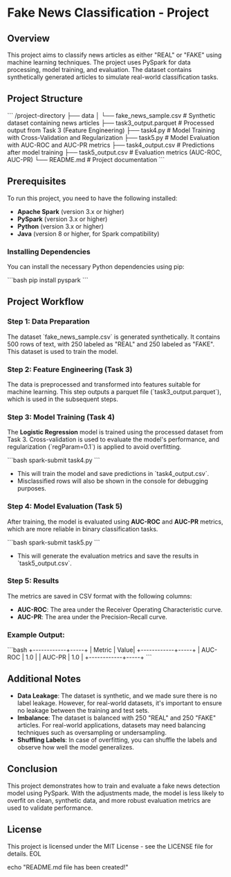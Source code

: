 # Fake News Classification - Project

## Overview

This project aims to classify news articles as either "REAL" or "FAKE" using machine learning techniques. The project uses PySpark for data processing, model training, and evaluation. The dataset contains synthetically generated articles to simulate real-world classification tasks.

## Project Structure

\`\`\`
/project-directory
    ├── data
    │   └── fake_news_sample.csv        # Synthetic dataset containing news articles
    ├── task3_output.parquet           # Processed output from Task 3 (Feature Engineering)
    ├── task4.py                       # Model Training with Cross-Validation and Regularization
    ├── task5.py                       # Model Evaluation with AUC-ROC and AUC-PR metrics
    ├── task4_output.csv               # Predictions after model training
    ├── task5_output.csv               # Evaluation metrics (AUC-ROC, AUC-PR)
    └── README.md                      # Project documentation
\`\`\`

## Prerequisites

To run this project, you need to have the following installed:

- **Apache Spark** (version 3.x or higher)
- **PySpark** (version 3.x or higher)
- **Python** (version 3.x or higher)
- **Java** (version 8 or higher, for Spark compatibility)

### Installing Dependencies

You can install the necessary Python dependencies using pip:

\`\`\`bash
pip install pyspark
\`\`\`

## Project Workflow

### Step 1: Data Preparation

The dataset \`fake_news_sample.csv\` is generated synthetically. It contains 500 rows of text, with 250 labeled as "REAL" and 250 labeled as "FAKE". This dataset is used to train the model.

### Step 2: Feature Engineering (Task 3)

The data is preprocessed and transformed into features suitable for machine learning. This step outputs a parquet file (\`task3_output.parquet\`), which is used in the subsequent steps.

### Step 3: Model Training (Task 4)

The **Logistic Regression** model is trained using the processed dataset from Task 3. Cross-validation is used to evaluate the model's performance, and regularization (\`regParam=0.1\`) is applied to avoid overfitting.

\`\`\`bash
spark-submit task4.py
\`\`\`

- This will train the model and save predictions in \`task4_output.csv\`.
- Misclassified rows will also be shown in the console for debugging purposes.

### Step 4: Model Evaluation (Task 5)

After training, the model is evaluated using **AUC-ROC** and **AUC-PR** metrics, which are more reliable in binary classification tasks.

\`\`\`bash
spark-submit task5.py
\`\`\`

- This will generate the evaluation metrics and save the results in \`task5_output.csv\`.

### Step 5: Results

The metrics are saved in CSV format with the following columns:

- **AUC-ROC**: The area under the Receiver Operating Characteristic curve.
- **AUC-PR**: The area under the Precision-Recall curve.

### Example Output:
\`\`\`bash
+------------+-----+
| Metric     | Value|
+------------+-----+
| AUC-ROC    | 1.0 |
| AUC-PR     | 1.0 |
+------------+-----+
\`\`\`

## Additional Notes

- **Data Leakage**: The dataset is synthetic, and we made sure there is no label leakage. However, for real-world datasets, it's important to ensure no leakage between the training and test sets.
- **Imbalance**: The dataset is balanced with 250 "REAL" and 250 "FAKE" articles. For real-world applications, datasets may need balancing techniques such as oversampling or undersampling.
- **Shuffling Labels**: In case of overfitting, you can shuffle the labels and observe how well the model generalizes.

## Conclusion

This project demonstrates how to train and evaluate a fake news detection model using PySpark. With the adjustments made, the model is less likely to overfit on clean, synthetic data, and more robust evaluation metrics are used to validate performance.

## License

This project is licensed under the MIT License - see the LICENSE file for details.
EOL

echo "README.md file has been created!"
